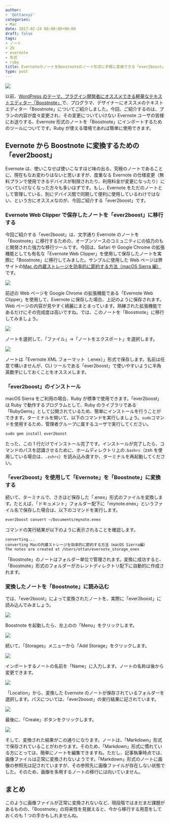```yaml
---
author:
- '@ottanxyz'
categories:
- Mac
date: 2017-02-24 00:00:00+00:00
draft: false
tags:
- ノート
- 2b
- evernote
- 形式
- ruby
title: EvernoteのノートをBoostnoteのノート形式に手軽に変換できる「ever2boost」
type: post
---
```


![](170220-58aacacbccdb0.jpg)

以前、[WordPress のテーマ、プラグイン開発者にオススメできる軽量なテキストエディター「Boostnote」](/posts/2017/02/wordpress-developer-plugin-theme-boostnote-5528/)で、プログラマ、デザイナーにオススメのテキストエディター「Boostnote」についてご紹介しました。今回、ご紹介するのは、プランの内容が度々変更され、その変更についていけない Evernote ユーザの皆様にお送りする、Evernote 形式のノートを「Boostnote」にインポートするためのツールについてです。Ruby が使える環境であれば簡単に使用できます。

## Evernote から Boostnote に変換するための「ever2boost」

Evernote は、使いこなせば使いこなすほど味の出る、究極のノートであることに、現在もなお変わりはないと思いますが、度重なる Evernote の仕様変更（無料プランで使用できるデバイスが制限されたり、利用料金が変更になったり）についていけなくなった方々も多いはずです。もし、Evernote をただのノートとして管理している、別にデバイス間で同期して便利に使用しているわけではない、という方にオススメなのが、今回ご紹介する「ever2boost」です。

### Evernote Web Clipper で保存したノートを「ever2boost」に移行する

今回ご紹介する「ever2boost」は、文字通り Evernote のノートを「Boostnote」に移行するための、オープンソースのコミュニティにの協力のもと開発された強力な移行ツールです。今回は、Safari や Google Chrome の拡張機能としても有名な「Evernote Web Clipper」を使用して保存したノートを実際に「Boostnote」に移行してみました。サンプルに使用した Web ページは弊サイトの[Mac の内蔵ストレージを効率的に節約する方法（macOS Sierra 編）](/posts/2017/02/mac-ssd-storage-save-5513/)です。

![](170220-58aaca7e3d0f9.png)

前述の Web ページを Google Chrome の拡張機能である「Evernote Web Clipper」を使用して、Evernote に保存した場合、上記のように保存されます。Web ページの内容が見やすく綺麗にまとまっています。熟練された拡張機能であるだけにその完成度は高いですね。では、このノートを「Boostnote」に移行してみましょう。

![](170220-58aaca87ed9b0.png)

ノートを選択して、「ファイル」→「ノートをエクスポート」を選択します。

![](170220-58aaca8e861c4.png)

ノートは「Evernote XML フォーマット（.enex）」形式で保存します。名前は任意で構いませんが、CLI ツールである「ever2boost」で使いやすいように半角英数字にしておくことをオススメします。

### 「ever2boost」のインストール

macOS Sierra をご利用の場合、Ruby が標準で使用できます。「ever2boost」は Ruby で動作するプログラムとして、Ruby のライブラリである「RubyGems」として公開されているため、簡単にインストールを行うことができます。ターミナルを開いて、以下のコマンドを実行しましょう。`sudo`コマンドを使用するため、管理者グループに属するユーザで実行してください。

    sudo gem install ever2boost

たった、この 1 行だけでインストール完了です。インストールが完了したら、コマンドのパスを認識させるために、ホームディレクトリ上の`.bashrc`（zsh を使用している場合は、`.zshrc`）を読み込み直すか、ターミナルを再起動してください。

### 「ever2boost」を使用して「Evernote」を「Boostnote」に変換する

続いて、ターミナルで、さきほど保存した「.enex」形式のファイルを変換します。たとえば、「ドキュメント」フォルダー配下に「mynote.enex」というファイル名で保存した場合は、以下のコマンドを実行します。

    ever2boost convert ~/Documents/mynote.enex

コマンドの実行結果が以下のように表示されることを確認します。

    converting...
    converting Macの内蔵ストレージを効率的に節約する方法（macOS Sierra編）
    The notes are created at /Users/ottan/evernote_storage_enex

「Boostnote」のノートはフォルダー単位で管理されます。変換に成功すると、「Boostnote」形式のフォルダーがカレントディレクトリ配下に自動的に作成されます。

### 変換したノートを「Boostnote」に読み込む

では、「ever2boost」によって変換されたノートを、実際に「ever2boost」に読み込んでみましょう。

![](170220-58aacb7235846.png)

Boostnote を起動したら、左上のの「Menu」をクリックします。

![](170220-58aacb780c07e.png)

続いて、「Storages」メニューから「Add Storage」をクリックします。

![](170220-58aacb7e25ede.png)

インポートするノートの名前を「Name」に入力します。ノートの名称は後から変更できます。

![](170220-58aacb83f344e.png)

「Location」から、変換した Evernote のノートが保存されているフォルダーを選択します。パスについては、「ever2boost」の実行結果に記されています。

![](170220-58aacb8a5d62f.png)

最後に、「Create」ボタンをクリックします。

![](170220-58aacb905fd8c.png)

そして、変換された結果がこの通りになります。ノートは、「Markdown」形式で保存されていることがわかります。そのため、「Markdown」形式に慣れている方にとっては、簡単にノートを編集できますね。ただし、記事執筆時点では、画像ファイルは正常に変換されないようです。「Markdown」形式のノートに画像の参照先は記されていますが、その参照先に画像ファイルが存在しない状態でした。そのため、画像を多用するノートの移行には向いていません。

## まとめ

このように画像ファイルが正常に変換されないなど、現段階ではまだまだ課題があるものの、「Boostnote」の将来性を見据えると、今から移行する用意をしておくのも 1 つの手かもしれませんね。
